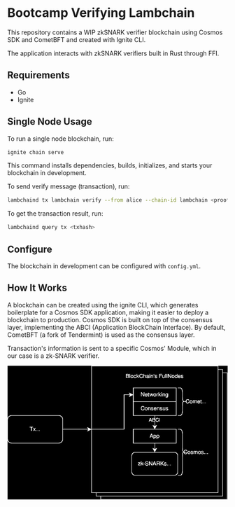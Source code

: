 # Bootcamp Verifying Lambchain

This repository contains a WIP zkSNARK verifier blockchain using Cosmos SDK and CometBFT and created with Ignite CLI.

The application interacts with zkSNARK verifiers built in Rust through FFI.

## Requirements

- Go
- Ignite

## Single Node Usage

To run a single node blockchain, run:

```sh
ignite chain serve
```

This command installs dependencies, builds, initializes, and starts your blockchain in development.

To send verify message (transaction), run:

```sh
lambchaind tx lambchain verify --from alice --chain-id lambchain <proof>
```

To get the transaction result, run:

```sh
lambchaind query tx <txhash>
```

## Configure

The blockchain in development can be configured with `config.yml`.

## How It Works

A blockchain can be created using the ignite CLI, which generates boilerplate for a Cosmos SDK application, making it easier to deploy a blockchain to production. Cosmos SDK is built on top of the consensus layer, implementing the ABCI (Application BlockChain Interface). By default, CometBFT (a fork of Tendermint) is used as the consensus layer.

Transaction's information is sent to a specific Cosmos' Module, which in our case is a zk-SNARK verifier.

<p align="center">
  <img src="imgs/Diagram_Cosmos.svg">
</p>
